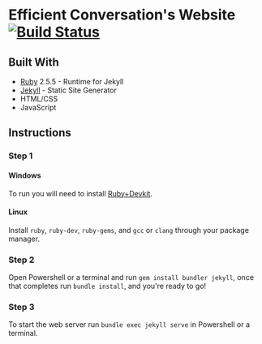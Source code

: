# Efficient Conversation's Website [![Build Status](https://travis-ci.org/Efficient-Conversation/Efficient-Conversation.GitHub.io.svg?branch=master)](https://travis-ci.org/Efficient-Conversation/Efficient-Conversation.GitHub.io)

## Built With

* [Ruby](https://www.ruby-lang.org) 2.5.5 - Runtime for Jekyll
* [Jekyll](https://jekyllrb.com/) - Static Site Generator
* HTML/CSS
* JavaScript

## Instructions
### Step 1
#### Windows
To run you will need to install [Ruby+Devkit](https://rubyinstaller.org/downloads/).

#### Linux
Install `ruby`, `ruby-dev`, `ruby-gems`, and `gcc` or `clang` through your package manager. 

### Step 2
Open Powershell or a terminal and run `gem install bundler jekyll`, once that completes run `bundle install`, and you're ready to go!

### Step 3
To start the web server run `bundle exec jekyll serve` in Powershell or a terminal.
